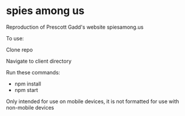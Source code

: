 # spies among us

Reproduction of Prescott Gadd's website spiesamong.us

To use:

Clone repo

Navigate to client directory

Run these commands:
* npm install
* npm start

Only intended for use on mobile devices, it is not formatted for use with non-mobile devices